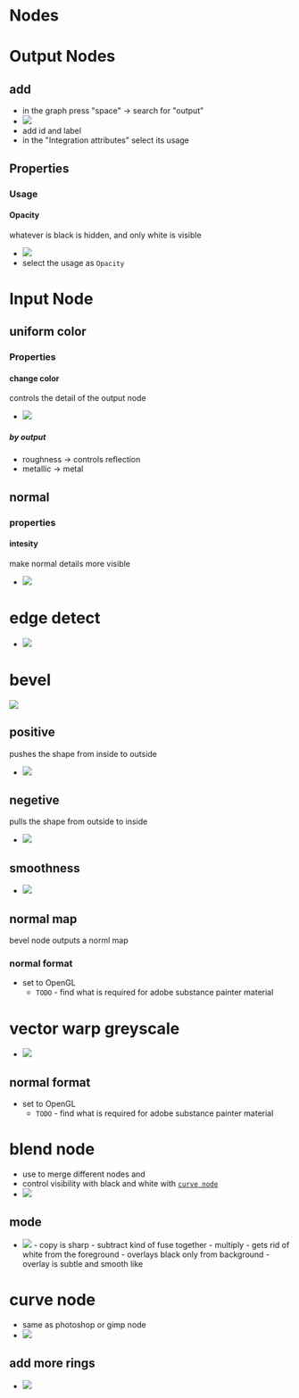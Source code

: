 # **Nodes**

# Output Nodes

## add

- in the graph press "space" -> search for "output"
- <img src="./images/nodes/integration-attributes-panel.png">
- add id and label
- in the "Integration attributes" select its usage

## Properties

### Usage

#### Opacity

whatever is black is hidden, and only white is visible

- <img src="./images/nodes/opacity-node-init.png">
- select the usage as `Opacity`

# Input Node

## uniform color

### Properties

#### change color

controls the detail of the output node

- <img src="./images/nodes/set-uniform-color-white.png">

##### by output

- roughness -> controls reflection
- metallic -> metal

## normal

### properties

#### intesity

make normal details more visible

- <img src="./images/nodes/normal-input-node-intensity.png">

# edge detect

- <img src="./images/nodes/edge-detect.png">

# bevel

<img src="./images/nodes/bevel-node.png">

## positive

pushes the shape from inside to outside

- <img src="./images/nodes/bevel-node-positive.gif">

## negetive

pulls the shape from outside to inside

- <img src="./images/nodes/bevel-node-negetive.gif">

## smoothness

- <img src="./images/nodes/bevel-node-smoothness.png">

## normal map

bevel node outputs a norml map

### normal format

- set to OpenGL
  - `TODO` - find what is required for adobe substance painter material

# vector warp greyscale

- <img src="./images/nodes/vector-warp-greyscale.png">

## normal format

- set to OpenGL
  - `TODO` - find what is required for adobe substance painter material

# blend node

- use to merge different nodes and
- control visibility with black and white with [`curve node`](./nodes.md#curve-node)
- <img src="./images/nodes/blending-node.gif">

## mode

- <img src="./images/nodes/blending-mode-options.png">
    - copy is sharp
    - subtract kind of fuse together
    - multiply 
        - gets rid of white from the foreground
        - overlays black only from background
    - overlay is subtle and smooth like

# curve node

- same as photoshop or gimp node
- <img src="./images/nodes/curve-node.gif">

## add more rings

- <img src="./images/nodes/curve-node-add-more-rings.gif">
